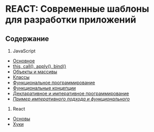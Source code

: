 # REACT: Современные шаблоны для разработки приложений

## Содержание
1. JavaScript
* <a href="/1.JavaScript/README.md">Основное</a>
* <a href="/1.JavaScript/this.md">this, call(), apply(), bind()</a>
* <a href="/1.JavaScript/object-array.md">Объекты и массивы</a>
* <a href="/1.JavaScript/classes.md">Классы</a>
* <a href="/1.JavaScript/funcProg.md">Функциональное программирование</a>
* <a href="/1.JavaScript/funcConcept.md">Функциональные концепции</a>
* <a href="/1.JavaScript/declarProg.md">Декларативное и императивное программирование</a>
* <a href="/1.JavaScript/exampleConcept.md">*Пример императивного подхода и функционального*</a>

1. React
* <a href="/2.react/begining.md">Основы</a>
* <a href="/2.react/hooks.md">Хуки</a>